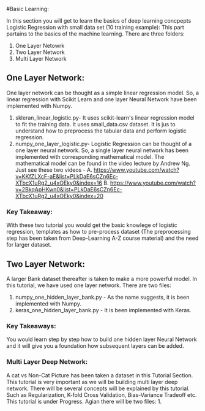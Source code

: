 #Basic Learning:

In this section you will get to learn the basics of deep learning concpepts
Logistic Regression with small data set (10 training example):
This part partains to the basics of the machine learning. There are three folders:
1. One Layer Netowrk
2. Two Layer Network
3. Multi Layer Network

## One Layer Network:
One layer network can be thought as a simple linear regression model. So, a linear regression with Scikit Learn and one layer Neural Network have been implemented with Numpy.
1.	skleran_linear_logistic.py- It uses scikit-learn's linear regression model to fit the training data. It uses small_data.csv dataset. It is jus to understand how to preprocess the tabular data and perform logistic regression.
2.	numpy_one_layer_logistic.py- Logistic Regression can be thought of a one layer neural network.
So, a single layer neural network has been implemented with corresponding mathematical model. The mathematical model can be found in the video lecture by Andrew Ng. Just see these two videos -
A. https://www.youtube.com/watch?v=KKfZLXcF-aE&list=PLkDaE6sCZn6Ec-XTbcX1uRg2_u4xOEky0&index=16
B. https://www.youtube.com/watch?v=2BkqApHKwn0&list=PLkDaE6sCZn6Ec-XTbcX1uRg2_u4xOEky0&index=20

### Key Takeaway:
With these two tutorial you would get the basic knowlege of logistic regression, templates as how to pre-process dataset (The preprocessing step has been taken from Deep-Learning A-Z course material) and the need for larger dataset.

## Two Layer Network: 
A larger Bank dataset thereafter is taken to make a more powerful model. In this tutorial, we have used one layer network. There are two files:
1. numpy_one_hidden_layer_bank.py - As the name suggests, it is been implemented with Numpy.
2. keras_one_hidden_layer_bank.py - It is been implemented with Keras. 

### Key Takeaways: 
You would learn step by step how to build one hidden layer Neural Network and it will give you a foundation how subsequent layers can be added. 

### Multi Layer Deep Network:
A cat vs Non-Cat Picture has been taken a dataset in this Tutorial Section. This tutorial is very important as we will be building multi layer deep network. There will be several concepts will be explained by this tutorial. Such as Regularization, K-fold Cross Validation, Bias-Variance Tradeoff etc. This tutorial is under Progress. Agian there will be two files:
1. 

